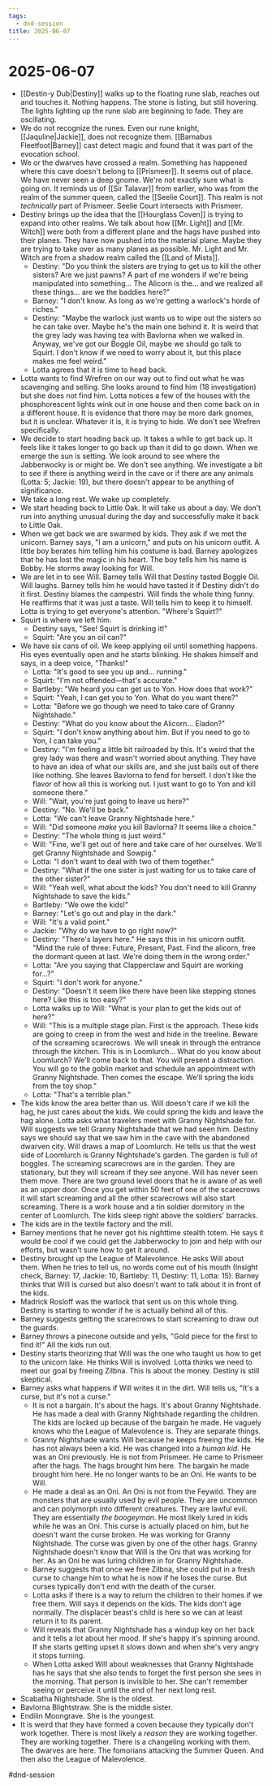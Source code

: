 ```yaml
---
tags:
  - dnd-session
title: 2025-06-07
---
```


# 2025-06-07

- [[Destin-y Dub|Destiny]] walks up to the floating rune slab, reaches out and touches it. Nothing happens. The stone is listing, but still hovering. The lights lighting up the rune slab are beginning to fade. They are oscillating.
- We do not recognize the runes. Even our rune knight, [[Jaquline|Jackie]], does not recognize them. [[Barnabus Fleetfoot|Barney]] cast detect magic and found that it was part of the evocation school.
- We or the dwarves have crossed a realm. Something has happened where this cave doesn't belong to [[Prismeer]]. It seems out of place. We have never seen a deep gnome. We're not exactly sure what is going on. It reminds us of [[Sir Talavar]] from earlier, who was from the realm of the summer queen, called the [[Seelie Court]]. This realm is not *technically* part of Prismeer. Seelie Court intersects with Prismeer.
- Destiny brings up the idea that the [[Hourglass Coven]] is trying to expand into other realms. We talk about how [[Mr. Light]] and [[Mr. Witch]] were both from a different plane and the hags have pushed into their planes. They have now pushed into the material plane. Maybe they are trying to take over as many planes as possible. Mr. Light and Mr. Witch are from a shadow realm called the [[Land of Mists]].
    - Destiny: "Do you think the sisters are trying to get us to kill the other sisters? Are we just pawns? A part of me wonders if we're being manipulated into something… The Alicorn is the… and we realized all these things… are we the baddies here?"
    - Barney: "I don't know. As long as we're getting a warlock's horde of riches."
    - Destiny: "Maybe the warlock just wants us to wipe out the sisters so he can take over. Maybe he's the main one behind it. It is weird that the grey lady was having tea with Bavlorna when we walked in. Anyway, we've got our Boggle Oil, maybe we should go talk to Squirt. I don't know if we need to worry about it, but this place makes me feel weird."
    - Lotta agrees that it is time to head back.
- Lotta wants to find Wrefren on our way out to find out what he was scavenging and selling. She looks around to find him (18 investigation) but she does not find him. Lotta notices a few of the houses with the phosphorescent lights wink out in one house and then come back on in a different house. It is evidence that there may be more dark gnomes, but it is unclear. Whatever it is, it is trying to hide. We don't see Wrefren specifically.
- We decide to start heading back up. It takes a while to get back up. It feels like it takes longer to go back up than it did to go down. When we emerge the sun is setting. We look around to see where the Jabberwocky is or might be. We don't see anything. We investigate a bit to see if there is anything weird in the cave or if there are any animals (Lotta: 5; Jackie: 19), but there doesn't appear to be anything of significance.
- We take a long rest. We wake up completely.
- We start heading back to Little Oak. It will take us about a day. We don't run into anything unusual during the day and successfully make it back to Little Oak.
- When we get back we are swarmed by kids. They ask if we met the unicorn. Barney says, "I am a unicorn," and puts on his unicorn outfit. A little boy berates him telling him his costume is bad. Barney apologizes that he has lost the magic in his heart. The boy tells him his name is Bobby. He storms away looking for Will.
- We are let in to see Will. Barney tells Will that Destiny tasted Boggle Oil. Will laughs. Barney tells him he would have tasted it if Destiny didn't do it first. Destiny blames the campestri. Will finds the whole thing funny. He reaffirms that it was just a taste. Will tells him to keep it to himself. Lotta is trying to get everyone's attention. "Where's Squirt?"
- Squirt is where we left him.
    - Destiny says, "See! Squirt is drinking it!"
    - Squirt: "Are you an oil can?"
- We have six cans of oil. We keep applying oil until something happens. His eyes eventually open and he starts blinking. He shakes himself and says, in a deep voice, "Thanks!"
    - Lotta: "It's good to see you up and… running."
    - Squirt: "I'm not offended—that's accurate."
    - Bartleby: "We heard you can get us to Yon. How does that work?"
    - Squirt: "Yeah, I can get you to Yon. What do you want there?"
    - Lotta: "Before we go though we need to take care of Granny Nightshade."
    - Destiny: "What do you know about the Alicorn… Eladon?"
    - Squirt: "I don't know anything about him. But if you need to go to Yon, I can take you."
    - Destiny: "I'm feeling a little bit railroaded by this. It's weird that the grey lady was there and wasn't worried about anything. They have to have an idea of what our skills are, and she just bails out of there like nothing. She leaves Bavlorna to fend for herself. I don't like the flavor of how all this is working out. I just want to go to Yon and kill someone there."
    - Will: "Wait, you're just going to leave us here?"
    - Destiny: "No. We'll be back."
    - Lotta: "We can't leave Granny Nightshade here."
    - Will: "Did someone *make* you kill Bavlorna? It seems like a choice."
    - Destiny: "The whole thing is just weird."
    - Will: "Fine, we'll get out of here and take care of her ourselves. We'll get Granny Nightshade and Sowpig."
    - Lotta: "I don't want to deal with two of them together."
    - Destiny: "What if the one sister is just waiting for us to take care of the other sister?"
    - Will: "Yeah well, what about the kids? You don't need to kill Granny Nightshade to save the kids."
    - Bartleby: "We owe the kids!"
    - Barney: "Let's go out and play in the dark."
    - Will: "It's a valid point."
    - Jackie: "Why do we have to go right now?"
    - Destiny: "There's layers here." He says this in his unicorn outfit. "Mind the rule of three: Future, Present, Past. Find the alicorn, free the dormant queen at last. We're doing them in the wrong order."
    - Lotta: "Are you saying that Clapperclaw and Squirt are working for…?"
    - Squirt: "I don't work for anyone."
    - Destiny: "Doesn't it seem like there have been like stepping stones here? Like this is too easy?"
    - Lotta walks up to Will: "What is your plan to get the kids out of here?"
    - Will: "This is a multiple stage plan. First is the approach. These kids are going to creep in from the west and hide in the treeline. Beware of the screaming scarecrows. We will sneak in through the entrance through the kitchen. This is in Loomlurch… What do you know about Loomlurch? We'll come back to that. You will present a distraction. You will go to the goblin market and schedule an appointment with Granny Nightshade. Then comes the escape. We'll spring the kids from the toy shop."
    - Lotta: "That's a terrible plan."
- The kids know the area better than us. Will doesn't care if we kill the hag, he just cares about the kids. We could spring the kids and leave the hag alone. Lotta asks what travelers meet with Granny Nightshade for. Will suggests we tell Granny Nightshade that we had seen him. Destiny says we should say that we saw him in the cave with the abandoned dwarven city. Will draws a map of Loomlurch. He tells us that the west side of Loomlurch is Granny Nightshade's garden. The garden is full of boggles. The screaming scarecrows are in the garden. They are stationary, but they will scream if they see anyone. Will has never seen them move. There are two ground level doors that he is aware of as well as an upper door. Once you get within 50 feet of one of the scarecrows it will start screaming and all the other scarecrows will also start screaming. There is a work house and a tin soldier dormitory in the center of Loomlurch. The kids sleep right above the soldiers' barracks.
- The kids are in the textile factory and the mill.
- Barney mentions that he never got his nighttime stealth totem. He says it would be cool if we could get the Jabberwocky to join and help with our efforts, but wasn't sure how to get it around.
- Destiny brought up the League of Malevolence. He asks Will about them. When he tries to tell us, no words come out of his mouth (Insight check, Barney: 17, Jackie: 10, Bartleby: 11, Destiny: 11, Lotta: 15). Barney thinks that Will is cursed but also doesn't want to talk about it in front of the kids.
- Madrick Rosloff was the warlock that sent us on this whole thing. Destiny is starting to wonder if he is actually behind all of this.
- Barney suggests getting the scarecrows to start screaming to draw out the guards.
- Barney throws a pinecone outside and yells, "Gold piece for the first to find it!" All the kids run out.
- Destiny starts theorizing that Will was the one who taught us how to get to the unicorn lake. He thinks Will is involved. Lotta thinks we need to meet our goal by freeing Zilbna. This is about the money. Destiny is still skeptical.
- Barney asks what happens if Will writes it in the dirt. Will tells us, "It's a curse, but it's not a curse."
    - It is not a bargain. It's about the hags. It's about Granny Nightshade. He has made a deal with Granny Nightshade regarding the children. The kids are locked up because of the bargain he made. He vaguely knows who the League of Malevolence is. They are separate things.
    - Granny Nightshade wants Will because he keeps freeing the kids. He has not always been a kid. He was changed into a *human kid*. He was an Oni previously. He is not from Prismeer. He came to Prismeer after the hags. The hags brought him here. The bargain he made brought him here. He no longer wants to be an Oni. He wants to be Will.
    - He made a deal as an Oni. An Oni is not from the Feywild. They are monsters that are usually used by evil people. They are uncommon and can polymorph into different creatures. They are lawful evil. They are essentially *the boogeyman*. He most likely lured in kids while he was an Oni. This curse is actually placed on him, but he doesn't want the curse broken. He was working for Granny Nightshade. The curse was given by one of the other hags. Granny Nightshade doesn't know that Will is the Oni that was working for her. As an Oni he was luring children in for Granny Nightshade.
    - Barney suggests that once we free Zilbna, she could put in a fresh curse to change him to what he is now if he loses the curse. But curses typically don't end with the death of the curser.
    - Lotta asks if there is a way to return the children to their homes if we free them. Will says it depends on the kids. The kids don't age normally. The displacer beast's child is here so we can at least return it to its parent.
    - Will reveals that Granny Nightshade has a windup key on her back and it tells a lot about her mood. If she's happy it's spinning around. If she starts getting upset it slows down and when she's very angry it stops turning.
    - When Lotta asked Will about weaknesses that Granny Nightshade has he says that she also tends to forget the first person she sees in the morning. That person is invisible to her. She can't remember seeing or perceive it until the end of her next long rest.
- Scabatha Nightshade. She is the oldest.
- Bavlorna Blightstraw. She is the middle sister.
- Endilin Moongrave. She is the youngest.
- It is weird that they have formed a coven because they typically don't work together. There is most likely a *reason* they are working together. They are working together. There is a changeling working with them. The dwarves are here. The fomorians attacking the Summer Queen. And then also the League of Malevolence.

#dnd-session

